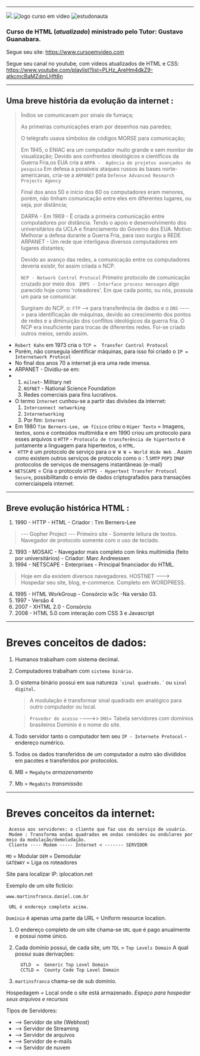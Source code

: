 
***
![](https://www.iconfinder.com/icons/940979/download/png/256)
![logo curso em video](https://github.com/userdanixdev/HTML/assets/132594952/65ff4878-2c9f-4558-a318-1ebbc3037af6)
![estudonauta](https://github.com/userdanixdev/HTML/assets/132594952/b38aedb0-6c3d-4890-ad83-96b76d8a6acc)



### Curso de HTML (_atualizado_) ministrado pelo Tutor: Gustavo Guanabara. 
Segue seu site: https://www.cursoemvideo.com

Segue seu canal no youtube, com vídeos atualizados de HTML e CSS: https://www.youtube.com/playlist?list=PLHz_AreHm4dkZ9-atkcmcBaMZdmLHft8n
***

## Uma breve história da evolução da internet :

> Índios se comunicavam por sinais de fumaça;
>
> As primeiras comunicações eram por desenhos nas paredes;
>
> O telégrafo usava símbolos de códigos MORSE para comunicação;
>
> Em 1945, o ENIAC era um computador muito grande e sem monitor de visualização;
> Devido aos confrontos ideológicos e científicos da Guerra Fria,os EUA cria a ``ARPA -  Agência de projetos avançados de pesquisa`` Em defesa a possíveis ataques russos às bases norte-americanas, cria-se a ``ARPANET`` pela ``Defense Advanced Research Projects Agency``
> 
> Final dos anos 50 e início dos 60 os computadores eram menores, porém, não tinham comunicação entre eles em diferentes lugares, ou seja, por distância;
>
> DARPA - Em 1969 - É criada a primeira comunicação entre computadores por distância. Tendo o apoio e desenvolvimento dos universitários da UCLA e financiamento do Governo dos EUA.
> Motivo: Melhorar a defesa durante a Guerra Fria, para isso surgiu a REDE ARPANET -  Um rede que interligava diversos computadores em lugares distantes;
>
> Devido ao avanço das redes, a comunicação entre os computadores deveria existir, foi assim criada o NCP.
> 
> ``NCP - Network Control Protocol`` Primeiro protocolo de comunicação cruzado por meio dos `` IMPS - Interface process mensages`` algo parecido hoje como 'roteadores'. Em que cada ponto, ou nós, possuia um para se comunicar.
> 
> Surgiram do NCP, o:  ``FTP`` --> para transferência de dados e o ``DNS`` ----> para identificação de máquinas, devido ao crescimento dos pontos de redes e a diminuição dos conflitos ideológicos da guerra fria.
> O NCP era insuficiente para trocas de diferentes redes. Foi-se criado outros meios, sendo assim.

*  ``Robert Kahn`` em 1973 cria o ``TCP =  Transfer Control Protocol``
*  Porém, não conseguia identificar máquinas, para isso foi criado o ``IP = Internetwork Protocol``
*  No final dos anos 70 a internet já era uma rede imensa.
*  ARPANET - Dividiu-se em:
*  1. ``milnet``- Military net
   2. ``NSFNET`` - National Science Foundation
   3.  Redes comerciais para fins lucrativos.
* O termo ``Internet`` cunhou-se a partir das divisões da internet:
  1. ``Interconnect networking``
  2. ``Internetworking``
  3. Por fim: ``Internet``
*  Em 1980 ``Tim Berners-Lee, um físico`` criou o ``Hiper Texto`` = Imagens, textos, sons e conteúdos multimídia e em 1990 criou um protocolo para esses arquivos o ``HTTP`` - ``Protocolo de transferência de hipertexto`` e juntamente a linguagem para hipertextos, o ``HTML``.
*  `` HTTP`` é um protocolo de serviço para o ``W W W = World Wide Web ``. Assim como existem outros serviços de protocolo como o :
     1.``SMTP`` ``POP3`` ``IMAP`` protocolos de serviços de mensagens instantâneas (e-mail)
*  ``NETSCAPE`` = Cria o protocolo ``HTTPS - Hypertext Transfer Protocol Secure``, possibilitando o envio de dados criptografados para transações comerciaispela internet.
_________________________________________________________________________________________________________________________________________________

## Breve evolução histórica HTML :

1. 1990 - HTTP - HTML - Criador : Tim Berners-Lee
> --- Gopher Project --- Primeiro site - Somente leitura de textos. Navegador de protocolo somente com o uso de teclado.
2. 1993 - MOSAIC - Navegador mais completo com links multimídia (feito por universitários) - Criador: Marc Andreessen
2. 1994 - NETSCAPE - Enterprises - Principal financiador do HTML.
> Hoje em dia existem diversos navegadores.
> HOSTNET ---> Hospedar seu site, blog, e-commerce. Completo em WORDPRESS.
4. 1995 - HTML WorkGroup - Consórcio w3c -Na versão 03.
5. 1997 - Versão 4 
6. 2007 - XHTML 2.0 - Consórcio
7. 2008 - HTML 5.0 com interação com CSS 3 e Javascript

***
# Breves conceitos de dados:

1. Humanos trabalham com sistema decimal.
2. Computadores trabalham com ``sistema binário.``
3. O sistema binário possui em sua natureza `´sinal quadrado.´` ou ``sinal digital``.
   > A modulação é transformar sinal quadrado em analógico para outro computador ou local.
   
   > ``Provedor de acesso`` ---->> ``DNS``= Tabela servidores com domínios brasileiros
   > Domínio é o nome do site.
4. Todo servidor tanto o computador tem seu ``IP - Internete Protocol`` - endereço numérico.
4. Todos os dados transferidos de um computador a outro são divididos em pacotes e transferidos por protocolos.
5. MB = ``Megabyte`` _armazenamento_
6. Mb = ``Megabits`` _transmissão_

***

# Breves conceitos da internet:
     Acesso aos servidores: o cliente que faz uso do serviço de usuário. 
     Modem : Transforma ondas quadradas em ondas cenóides ou ondulares por meio da modulação/demoludação.
     Cliente ---- Modem ----- Internet < ------- SERVIDOR
``MO``  = Modular
``DEM`` = Demodular  
``GATEWAY`` = Liga os roteadores

Site para localizar IP: iplocation.net

Exemplo de um site fictício:

   ``www.martinsfranca.daniel.com.br``
      
     URL é endereço completo acima.

``Domínio`` é apenas uma parte da URL = Uniform resource location.

1. O endereço completo de um site chama-se  ``URL`` que é pago anualmente e possui nome único.
1. Cada domínio possui, de cada site, um ``TDL`` = ``Top Levels Domain``
A qual possui suas derivações: 

         GTLD  =  Generic Top Level Domain
         CCTLD =  County Code Top Level Domain
      
 1. ``martinsfranca`` chama-se de sub domínio.     
         
Hospedagem = Local onde o site está armazenado.  _Espaço para hospedar seus arquivos e recursos_

Tipos de Servidores:
* --> Servidor de site (Webhost)
* --> Servidor de Streaming
* --> Servidor de arquivos
* --> Servidor de e-mails
* --> Servidor de nuvem

         

        






  
